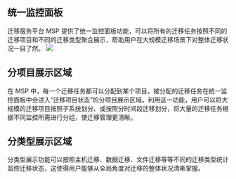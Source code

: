 ## 统一监控面板
迁移服务平台 MSP 提供了统一监控面板功能，可以将所有的迁移任务按照不同的迁移项目和不同的迁移类型聚合展示，帮助用户在大规模迁移场景下对整体迁移状况一目了然。
![](http://imgcache.tce.fsphere.cn/static/mc.qcloudimg.com/static/img/63f19d877af659e0a194c3ca659ef72b/image.png)
## 分项目展示区域
在 MSP 中，每一个迁移任务都可以分配到某个项目，被分配的迁移任务在统一监控面板中会进入“迁移项目状态”的分项目展示区域。利用这一功能，用户可以将大规模的迁移项目按照子系统划分、或按照分时间段迁移划分，将大量的迁移任务根据不同监控所需进行分组，使迁移管理更清晰。
## 分类型展示区域
分类型展示功能可以按照主机迁移、数据迁移、文件迁移等等不同的迁移类型统计监控迁移状态，这使得用户能够从全局角度对迁移的整体状况清晰掌握。

